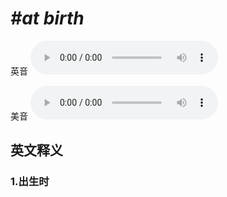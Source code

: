 # ***\#at birth*** 
英音
<audio src="./media/at birth1_AAC.aac" controls="controls"></audio>

美音
<audio src="./media/at birth2_AAC.aac" controls="controls"></audio>



  

英文释义
---
### 1.**出生时**  


